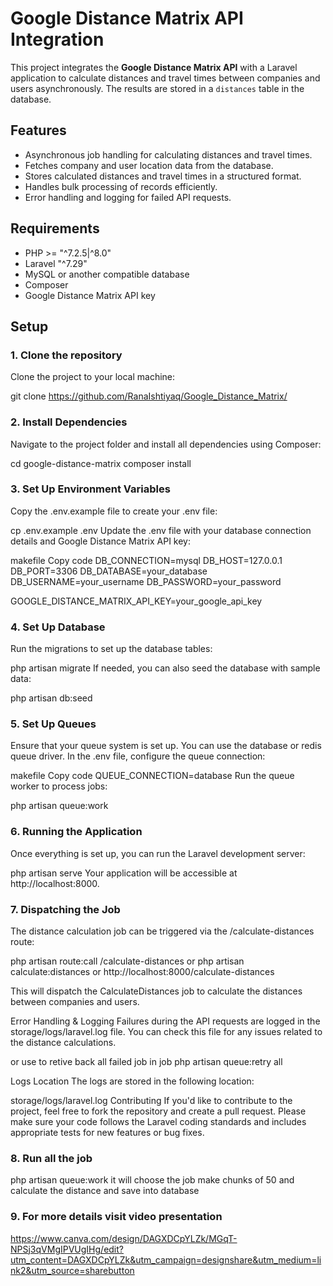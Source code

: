 # Google Distance Matrix API Integration

This project integrates the **Google Distance Matrix API** with a Laravel application to calculate distances and travel times between companies and users asynchronously. The results are stored in a `distances` table in the database.

## Features

- Asynchronous job handling for calculating distances and travel times.
- Fetches company and user location data from the database.
- Stores calculated distances and travel times in a structured format.
- Handles bulk processing of records efficiently.
- Error handling and logging for failed API requests.

## Requirements

- PHP >= "^7.2.5|^8.0"
- Laravel "^7.29"
- MySQL or another compatible database
- Composer
- Google Distance Matrix API key

## Setup

### 1. Clone the repository

Clone the project to your local machine:

git clone https://github.com/RanaIshtiyaq/Google_Distance_Matrix/

### 2. Install Dependencies
Navigate to the project folder and install all dependencies using Composer:


cd google-distance-matrix
composer install
### 3. Set Up Environment Variables
Copy the .env.example file to create your .env file:


cp .env.example .env
Update the .env file with your database connection details and Google Distance Matrix API key:

makefile
Copy code
DB_CONNECTION=mysql
DB_HOST=127.0.0.1
DB_PORT=3306
DB_DATABASE=your_database
DB_USERNAME=your_username
DB_PASSWORD=your_password

GOOGLE_DISTANCE_MATRIX_API_KEY=your_google_api_key
### 4. Set Up Database
Run the migrations to set up the database tables:


php artisan migrate
If needed, you can also seed the database with sample data:


php artisan db:seed
### 5. Set Up Queues
Ensure that your queue system is set up. You can use the database or redis queue driver. In the .env file, configure the queue connection:

makefile
Copy code
QUEUE_CONNECTION=database
Run the queue worker to process jobs:


php artisan queue:work
### 6. Running the Application
Once everything is set up, you can run the Laravel development server:

php artisan serve
Your application will be accessible at http://localhost:8000.

### 7. Dispatching the Job
The distance calculation job can be triggered via the /calculate-distances route:

php artisan route:call /calculate-distances
or 
php artisan calculate:distances
or
http://localhost:8000/calculate-distances

This will dispatch the CalculateDistances job to calculate the distances between companies and users.

Error Handling & Logging
Failures during the API requests are logged in the storage/logs/laravel.log file. You can check this file for any issues related to the distance calculations.

or use to retive back all failed job in job
php artisan queue:retry all


Logs Location
The logs are stored in the following location:


storage/logs/laravel.log
Contributing
If you'd like to contribute to the project, feel free to fork the repository and create a pull request. Please make sure your code follows the Laravel coding standards and includes appropriate tests for new features or bug fixes.

### 8. Run all the job

php artisan queue:work
it will choose the job make chunks of 50 and calculate the distance and save into database

### 9. For more details visit video presentation

https://www.canva.com/design/DAGXDCpYLZk/MGqT-NPSj3qVMgIPVUgIHg/edit?utm_content=DAGXDCpYLZk&utm_campaign=designshare&utm_medium=link2&utm_source=sharebutton



